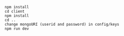 ````npm install````  
````cd client````  
````npm install````  
````cd ..````  
````change mongoURI (userid and password) in config/keys````  
````npm run dev````  
